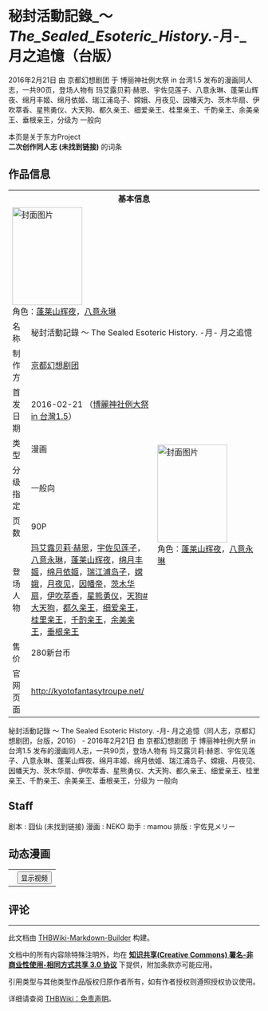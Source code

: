 # 秘封活動記錄_～_The_Sealed_Esoteric_History._-月-_月之追憶（台版）

<!-- source html: G:\repos\THBWiki-Markdown-Builder\THBWikiMarkdown\Temp\main\b\b9\ns0%3A%E7%A7%98%E5%B0%81%E6%B4%BB%E5%8B%95%E8%A8%98%E9%8C%84_%EF%BD%9E_The_Sealed_Esoteric_History%2E_-%E6%9C%88-_%E6%9C%88%E4%B9%8B%E8%BF%BD%E6%86%B6%EF%BC%88%E5%8F%B0%E7%89%88%EF%BC%89.html -->

2016年2月21日 由 京都幻想剧团 于 博丽神社例大祭 in 台湾1.5 发布的漫画同人志，一共90页，登场人物有 玛艾露贝莉·赫恩、宇佐见莲子、八意永琳、蓬莱山辉夜、绵月丰姬、绵月依姬、瑞江浦岛子、嫦娥、月夜见、因幡天为、茨木华扇、伊吹萃香、星熊勇仪、大天狗、都久亲王、细爱亲王、桂里亲王、千酌亲王、余美亲王、垂根亲王，分级为 一般向

本页是关于东方Project  
 **二次创作同人志 (未找到链接)** 的词条

## 作品信息

<table><tbody><tr><th colspan="3">基本信息</th></tr><tr><td class="cover-artwork-mobile" colspan="2"><a href="./文件-秘封活動記錄_～_The_Sealed_Esoteric_History._-月-_月之追憶（台版）封面.jpg.md" class="image" title="封面图片"><img alt="封面图片" src="https://upload.thwiki.cc/thumb/c/ce/%E7%A7%98%E5%B0%81%E6%B4%BB%E5%8B%95%E8%A8%98%E9%8C%84_%EF%BD%9E_The_Sealed_Esoteric_History._-%E6%9C%88-_%E6%9C%88%E4%B9%8B%E8%BF%BD%E6%86%B6%EF%BC%88%E5%8F%B0%E7%89%88%EF%BC%89%E5%B0%81%E9%9D%A2.jpg/140px-%E7%A7%98%E5%B0%81%E6%B4%BB%E5%8B%95%E8%A8%98%E9%8C%84_%EF%BD%9E_The_Sealed_Esoteric_History._-%E6%9C%88-_%E6%9C%88%E4%B9%8B%E8%BF%BD%E6%86%B6%EF%BC%88%E5%8F%B0%E7%89%88%EF%BC%89%E5%B0%81%E9%9D%A2.jpg" decoding="async" loading="lazy" width="140" height="196" srcset="https://upload.thwiki.cc/thumb/c/ce/%E7%A7%98%E5%B0%81%E6%B4%BB%E5%8B%95%E8%A8%98%E9%8C%84_%EF%BD%9E_The_Sealed_Esoteric_History._-%E6%9C%88-_%E6%9C%88%E4%B9%8B%E8%BF%BD%E6%86%B6%EF%BC%88%E5%8F%B0%E7%89%88%EF%BC%89%E5%B0%81%E9%9D%A2.jpg/210px-%E7%A7%98%E5%B0%81%E6%B4%BB%E5%8B%95%E8%A8%98%E9%8C%84_%EF%BD%9E_The_Sealed_Esoteric_History._-%E6%9C%88-_%E6%9C%88%E4%B9%8B%E8%BF%BD%E6%86%B6%EF%BC%88%E5%8F%B0%E7%89%88%EF%BC%89%E5%B0%81%E9%9D%A2.jpg 1.5x, https://upload.thwiki.cc/thumb/c/ce/%E7%A7%98%E5%B0%81%E6%B4%BB%E5%8B%95%E8%A8%98%E9%8C%84_%EF%BD%9E_The_Sealed_Esoteric_History._-%E6%9C%88-_%E6%9C%88%E4%B9%8B%E8%BF%BD%E6%86%B6%EF%BC%88%E5%8F%B0%E7%89%88%EF%BC%89%E5%B0%81%E9%9D%A2.jpg/280px-%E7%A7%98%E5%B0%81%E6%B4%BB%E5%8B%95%E8%A8%98%E9%8C%84_%EF%BD%9E_The_Sealed_Esoteric_History._-%E6%9C%88-_%E6%9C%88%E4%B9%8B%E8%BF%BD%E6%86%B6%EF%BC%88%E5%8F%B0%E7%89%88%EF%BC%89%E5%B0%81%E9%9D%A2.jpg 2x" data-file-width="714" data-file-height="1000"></a><div class="cover-char">角色：<a href="./蓬莱山辉夜.md" title="蓬莱山辉夜">蓬莱山辉夜</a>，<a href="./八意永琳.md" title="八意永琳">八意永琳</a></div></td>
</tr><tr><td class="label">名称</td><td colspan="2"> 秘封活動記錄 ～ The Sealed Esoteric History. -月- 月之追憶 </td></tr><tr><td class="label">制作方</td><td><a href="./京都幻想剧团.md" title="京都幻想剧团">京都幻想剧团</a></td><td class="cover-artwork" rowspan="7" style="min-width:196px;"><a href="./文件-秘封活動記錄_～_The_Sealed_Esoteric_History._-月-_月之追憶（台版）封面.jpg.md" class="image" title="封面图片"><img alt="封面图片" src="https://upload.thwiki.cc/thumb/c/ce/%E7%A7%98%E5%B0%81%E6%B4%BB%E5%8B%95%E8%A8%98%E9%8C%84_%EF%BD%9E_The_Sealed_Esoteric_History._-%E6%9C%88-_%E6%9C%88%E4%B9%8B%E8%BF%BD%E6%86%B6%EF%BC%88%E5%8F%B0%E7%89%88%EF%BC%89%E5%B0%81%E9%9D%A2.jpg/140px-%E7%A7%98%E5%B0%81%E6%B4%BB%E5%8B%95%E8%A8%98%E9%8C%84_%EF%BD%9E_The_Sealed_Esoteric_History._-%E6%9C%88-_%E6%9C%88%E4%B9%8B%E8%BF%BD%E6%86%B6%EF%BC%88%E5%8F%B0%E7%89%88%EF%BC%89%E5%B0%81%E9%9D%A2.jpg" decoding="async" loading="lazy" width="140" height="196" srcset="https://upload.thwiki.cc/thumb/c/ce/%E7%A7%98%E5%B0%81%E6%B4%BB%E5%8B%95%E8%A8%98%E9%8C%84_%EF%BD%9E_The_Sealed_Esoteric_History._-%E6%9C%88-_%E6%9C%88%E4%B9%8B%E8%BF%BD%E6%86%B6%EF%BC%88%E5%8F%B0%E7%89%88%EF%BC%89%E5%B0%81%E9%9D%A2.jpg/210px-%E7%A7%98%E5%B0%81%E6%B4%BB%E5%8B%95%E8%A8%98%E9%8C%84_%EF%BD%9E_The_Sealed_Esoteric_History._-%E6%9C%88-_%E6%9C%88%E4%B9%8B%E8%BF%BD%E6%86%B6%EF%BC%88%E5%8F%B0%E7%89%88%EF%BC%89%E5%B0%81%E9%9D%A2.jpg 1.5x, https://upload.thwiki.cc/thumb/c/ce/%E7%A7%98%E5%B0%81%E6%B4%BB%E5%8B%95%E8%A8%98%E9%8C%84_%EF%BD%9E_The_Sealed_Esoteric_History._-%E6%9C%88-_%E6%9C%88%E4%B9%8B%E8%BF%BD%E6%86%B6%EF%BC%88%E5%8F%B0%E7%89%88%EF%BC%89%E5%B0%81%E9%9D%A2.jpg/280px-%E7%A7%98%E5%B0%81%E6%B4%BB%E5%8B%95%E8%A8%98%E9%8C%84_%EF%BD%9E_The_Sealed_Esoteric_History._-%E6%9C%88-_%E6%9C%88%E4%B9%8B%E8%BF%BD%E6%86%B6%EF%BC%88%E5%8F%B0%E7%89%88%EF%BC%89%E5%B0%81%E9%9D%A2.jpg 2x" data-file-width="714" data-file-height="1000"></a><div class="cover-char">角色：<a href="./蓬莱山辉夜.md" title="蓬莱山辉夜">蓬莱山辉夜</a>，<a href="./八意永琳.md" title="八意永琳">八意永琳</a></div></td>
</tr><tr><td class="label">首发日期</td><td>2016-02-21&#160;（<a href="/展会作品列表?e=%E5%8D%9A%E4%B8%BD%E7%A5%9E%E7%A4%BE%E4%BE%8B%E5%A4%A7%E7%A5%AD+in+%E5%8F%B0%E6%B9%BE%231_5">博麗神社例大祭 in 台灣1.5</a>）</td></tr><tr><td class="label">类型</td><td>漫画</td></tr><tr><td class="label">分级指定</td><td>一般向</td></tr><tr><td class="label">页数</td><td>90P</td></tr><tr><td class="label">登场人物</td><td><a href="./玛艾露贝莉·赫恩.md" title="玛艾露贝莉·赫恩">玛艾露贝莉·赫恩</a>，<a href="./宇佐见莲子.md" title="宇佐见莲子">宇佐见莲子</a>，<a href="./八意永琳.md" title="八意永琳">八意永琳</a>，<a href="./蓬莱山辉夜.md" title="蓬莱山辉夜">蓬莱山辉夜</a>，<a href="./绵月丰姬.md" title="绵月丰姬">绵月丰姬</a>，<a href="./绵月依姬.md" title="绵月依姬">绵月依姬</a>，<a href="/index.php?title=%E7%91%9E%E6%B1%9F%E6%B5%A6%E5%B2%9B%E5%AD%90&amp;action=edit&amp;redlink=1" class="new" title="瑞江浦岛子（页面不存在）">瑞江浦岛子</a>，<a href="./嫦娥.md" title="嫦娥">嫦娥</a>，<a href="./月夜见.md" title="月夜见">月夜见</a>，<a href="./因幡帝.md" title="因幡帝">因幡帝</a>，<a href="./茨木华扇.md" title="茨木华扇">茨木华扇</a>，<a href="./伊吹萃香.md" title="伊吹萃香">伊吹萃香</a>，<a href="./星熊勇仪.md" title="星熊勇仪">星熊勇仪</a>，<span class="smw-subobject-entity"><a href="/%E5%A4%A9%E7%8B%97#大天狗" title="天狗">天狗#大天狗</a></span>，<a href="/index.php?title=%E9%83%BD%E4%B9%85%E4%BA%B2%E7%8E%8B&amp;action=edit&amp;redlink=1" class="new" title="都久亲王（页面不存在）">都久亲王</a>，<a href="/index.php?title=%E7%BB%86%E7%88%B1%E4%BA%B2%E7%8E%8B&amp;action=edit&amp;redlink=1" class="new" title="细爱亲王（页面不存在）">细爱亲王</a>，<a href="/index.php?title=%E6%A1%82%E9%87%8C%E4%BA%B2%E7%8E%8B&amp;action=edit&amp;redlink=1" class="new" title="桂里亲王（页面不存在）">桂里亲王</a>，<a href="/index.php?title=%E5%8D%83%E9%85%8C%E4%BA%B2%E7%8E%8B&amp;action=edit&amp;redlink=1" class="new" title="千酌亲王（页面不存在）">千酌亲王</a>，<a href="/index.php?title=%E4%BD%99%E7%BE%8E%E4%BA%B2%E7%8E%8B&amp;action=edit&amp;redlink=1" class="new" title="余美亲王（页面不存在）">余美亲王</a>，<a href="/index.php?title=%E5%9E%82%E6%A0%B9%E4%BA%B2%E7%8E%8B&amp;action=edit&amp;redlink=1" class="new" title="垂根亲王（页面不存在）">垂根亲王</a></td></tr><tr><td class="label">售价</td><td>280新台币</td></tr>
<tr><td class="label">官网页面</td><td colspan="2"><a rel="nofollow" class="external free" href="http://kyotofantasytroupe.net/">http://kyotofantasytroupe.net/</a></td></tr></tbody></table>

秘封活動記錄 ～ The Sealed Esoteric History. -月- 月之追憶（同人志，京都幻想剧团，台版，2016） - 2016年2月21日 由 京都幻想剧团 于 博丽神社例大祭 in 台湾1.5 发布的漫画同人志，一共90页，登场人物有 玛艾露贝莉·赫恩、宇佐见莲子、八意永琳、蓬莱山辉夜、绵月丰姬、绵月依姬、瑞江浦岛子、嫦娥、月夜见、因幡天为、茨木华扇、伊吹萃香、星熊勇仪、大天狗、都久亲王、细爱亲王、桂里亲王、千酌亲王、余美亲王、垂根亲王，分级为 一般向

## Staff
剧本
: 囧仙 (未找到链接)
漫画
: NEKO
助手
: mamou
排版
: 宇佐見メリー


## 动态漫画
  


  

<table>
<tr><th style="text-align: center;"><a class="bilibili-title external text" target="_blank" rel="nofollow" style="margin: 0 0.4em 0 0.2em;"></a><input type="button" class="bilibili-toggle" value="显示视频" style="float: right;"></th></tr>
<tr class="bilibili-video" style="display: none;"><td></td></tr>
</table>






## 评论




---

此文档由 [THBWiki-Markdown-Builder](https://github.com/Delsin-Yu/THBWiki-Markdown-Builder) 构建。

文档中的所有内容除特殊注明外，均在 [**知识共享(Creative Commons) 署名-非商业性使用-相同方式共享 3.0 协议**](https://creativecommons.org/licenses/by-sa/3.0/deed.zh-hans) 下提供，附加条款亦可能应用。

引用类型与其他类型作品版权归原作者所有，如有作者授权则遵照授权协议使用。

详细请查阅 [THBWiki：免责声明](https://thbwiki.cc/THBWiki:%E5%85%8D%E8%B4%A3%E5%A3%B0%E6%98%8E)。

